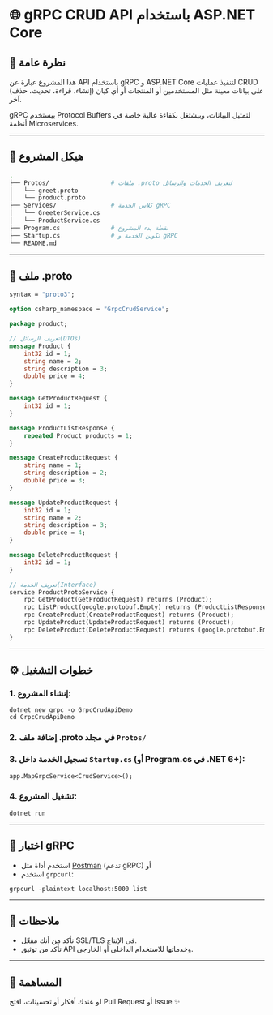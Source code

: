 
# 🌐 gRPC CRUD API باستخدام ASP.NET Core

## 🚀 نظرة عامة
هذا المشروع عبارة عن API باستخدام gRPC و ASP.NET Core لتنفيذ عمليات CRUD (إنشاء، قراءة، تحديث، حذف) على بيانات معينة مثل المستخدمين أو المنتجات أو أي كيان آخر.

gRPC بيستخدم Protocol Buffers لتمثيل البيانات، وبيشتغل بكفاءة عالية خاصة في أنظمة Microservices.

---

## 📁 هيكل المشروع

```bash
.
├── Protos/                 # ملفات .proto لتعريف الخدمات والرسائل
│   └── greet.proto
│   └── product.proto
├── Services/               # كلاس الخدمة gRPC
│   └── GreeterService.cs
│   └── ProductService.cs
├── Program.cs              # نقطة بدء المشروع
├── Startup.cs              # تكوين الخدمة و gRPC
└── README.md
```

---

## 📄 ملف .proto

```proto
syntax = "proto3";

option csharp_namespace = "GrpcCrudService";

package product;

// تعريف الرسائل(DTOs)
message Product {
    int32 id = 1;
    string name = 2;
    string description = 3;
    double price = 4;
}

message GetProductRequest {
    int32 id = 1;
}

message ProductListResponse {
    repeated Product products = 1;
}

message CreateProductRequest {
    string name = 1;
    string description = 2;
    double price = 3;
}

message UpdateProductRequest {
    int32 id = 1;
    string name = 2;
    string description = 3;
    double price = 4;
}

message DeleteProductRequest {
    int32 id = 1;
}

// تعريف الخدمة(Interface)
service ProductProtoService {
    rpc GetProduct(GetProductRequest) returns (Product);
    rpc ListProduct(google.protobuf.Empty) returns (ProductListResponse);
    rpc CreateProduct(CreateProductRequest) returns (Product);
    rpc UpdateProduct(UpdateProductRequest) returns (Product);
    rpc DeleteProduct(DeleteProductRequest) returns (google.protobuf.Empty);
}
```

---

## ⚙️ خطوات التشغيل

### 1. إنشاء المشروع:
```
dotnet new grpc -o GrpcCrudApiDemo
cd GrpcCrudApiDemo
```

### 2. إضافة ملف .proto في مجلد `Protos/`

### 3. تسجيل الخدمة داخل `Startup.cs` (أو Program.cs في .NET 6+):
```
app.MapGrpcService<CrudService>();
```

### 4. تشغيل المشروع:
```
dotnet run
```

---

## 🧪 اختبار gRPC

- استخدم أداة مثل [Postman](https://www.postman.com/) (تدعم gRPC) أو
- استخدم `grpcurl`:
```
grpcurl -plaintext localhost:5000 list
```

---

## 📌 ملاحظات

- تأكد من أنك مفعّل SSL/TLS في الإنتاج.
- تأكد من توثيق API وخدماتها للاستخدام الداخلي أو الخارجي.

---

## 🤝 المساهمة

لو عندك أفكار أو تحسينات، افتح Pull Request أو Issue ✨
